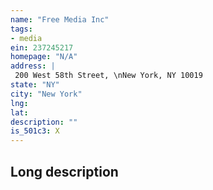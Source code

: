 ```yaml
---
name: "Free Media Inc"
tags:
- media
ein: 237245217
homepage: "N/A"
address: |
 200 West 58th Street, \nNew York, NY 10019
state: "NY"
city: "New York"
lng: 
lat: 
description: ""
is_501c3: X
---
```


## Long description


